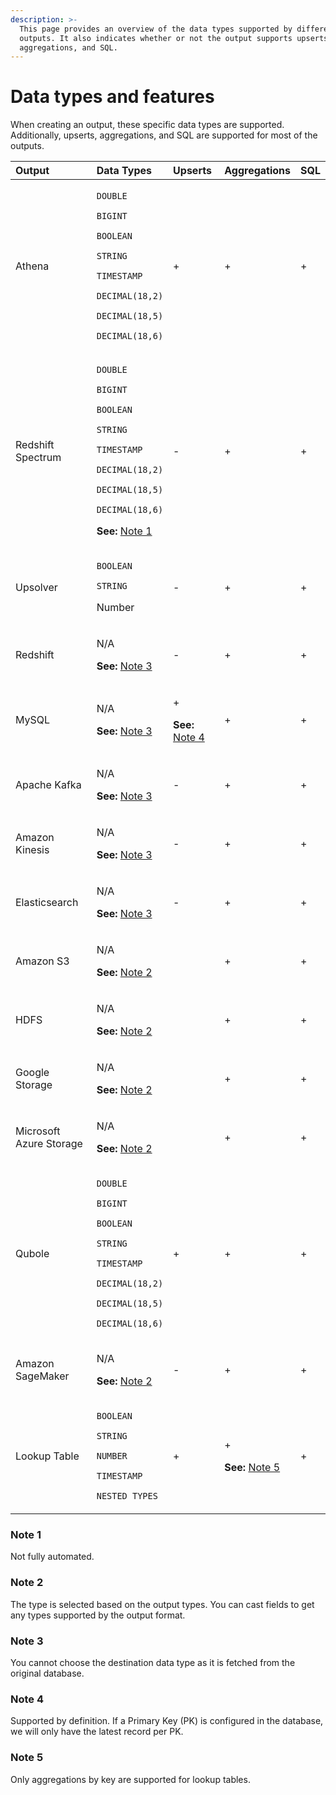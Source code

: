```yaml
---
description: >-
  This page provides an overview of the data types supported by different
  outputs. It also indicates whether or not the output supports upserts,
  aggregations, and SQL.
---
```


# Data types and features

When creating an output, these specific data types are supported. Additionally, upserts, aggregations, and SQL are supported for most of the outputs.

<table>
  <thead>
    <tr>
      <th style="text-align:left">Output</th>
      <th style="text-align:left">Data Types</th>
      <th style="text-align:left">Upserts</th>
      <th style="text-align:left">Aggregations</th>
      <th style="text-align:left">SQL</th>
    </tr>
  </thead>
  <tbody>
    <tr>
      <td style="text-align:left">Athena</td>
      <td style="text-align:left">
        <p><code>DOUBLE</code>
        </p>
        <p><code>BIGINT</code>
        </p>
        <p><code>BOOLEAN</code>
        </p>
        <p><code>STRING</code>
        </p>
        <p><code>TIMESTAMP</code>
        </p>
        <p><code>DECIMAL(18,2)</code>
        </p>
        <p><code>DECIMAL(18,5)</code>
        </p>
        <p><code>DECIMAL(18,6)</code>
        </p>
      </td>
      <td style="text-align:left">+</td>
      <td style="text-align:left">+</td>
      <td style="text-align:left">+</td>
    </tr>
    <tr>
      <td style="text-align:left">Redshift Spectrum</td>
      <td style="text-align:left">
        <p><code>DOUBLE</code>
        </p>
        <p><code>BIGINT</code>
        </p>
        <p><code>BOOLEAN</code>
        </p>
        <p><code>STRING</code>
        </p>
        <p><code>TIMESTAMP</code>
        </p>
        <p><code>DECIMAL(18,2)</code>
        </p>
        <p><code>DECIMAL(18,5)</code>
        </p>
        <p><code>DECIMAL(18,6)</code>
        </p>
        <p><b>See:</b>  <a href="data-types-and-features.md#note-1">Note 1</a>
        </p>
      </td>
      <td style="text-align:left">-</td>
      <td style="text-align:left">+</td>
      <td style="text-align:left">+</td>
    </tr>
    <tr>
      <td style="text-align:left">Upsolver</td>
      <td style="text-align:left">
        <p><code>BOOLEAN</code>
        </p>
        <p><code>STRING</code>
        </p>
        <p>Number</p>
      </td>
      <td style="text-align:left">-</td>
      <td style="text-align:left">+</td>
      <td style="text-align:left">+</td>
    </tr>
    <tr>
      <td style="text-align:left">Redshift</td>
      <td style="text-align:left">
        <p>N/A</p>
        <p><b>See:</b>  <a href="data-types-and-features.md#note-3">Note 3</a>
        </p>
      </td>
      <td style="text-align:left">-</td>
      <td style="text-align:left">+</td>
      <td style="text-align:left">+</td>
    </tr>
    <tr>
      <td style="text-align:left">MySQL</td>
      <td style="text-align:left">
        <p>N/A</p>
        <p><b>See:</b>  <a href="data-types-and-features.md#note-3">Note 3</a>
        </p>
      </td>
      <td style="text-align:left">
        <p>+</p>
        <p><b>See:</b>  <a href="data-types-and-features.md#note-4">Note 4</a>
        </p>
      </td>
      <td style="text-align:left">+</td>
      <td style="text-align:left">+</td>
    </tr>
    <tr>
      <td style="text-align:left">Apache Kafka</td>
      <td style="text-align:left">
        <p>N/A</p>
        <p><b>See:</b>  <a href="data-types-and-features.md#note-3">Note 3</a>
        </p>
      </td>
      <td style="text-align:left">-</td>
      <td style="text-align:left">+</td>
      <td style="text-align:left">+</td>
    </tr>
    <tr>
      <td style="text-align:left">Amazon Kinesis</td>
      <td style="text-align:left">
        <p>N/A</p>
        <p><b>See:</b>  <a href="data-types-and-features.md#note-3">Note 3</a>
        </p>
      </td>
      <td style="text-align:left">-</td>
      <td style="text-align:left">+</td>
      <td style="text-align:left">+</td>
    </tr>
    <tr>
      <td style="text-align:left">Elasticsearch</td>
      <td style="text-align:left">
        <p>N/A</p>
        <p><b>See:</b>  <a href="data-types-and-features.md#note-3">Note 3</a>
        </p>
      </td>
      <td style="text-align:left">-</td>
      <td style="text-align:left">+</td>
      <td style="text-align:left">+</td>
    </tr>
    <tr>
      <td style="text-align:left">Amazon S3</td>
      <td style="text-align:left">
        <p>N/A</p>
        <p><b>See:</b>  <a href="data-types-and-features.md#note-2">Note 2</a>
        </p>
      </td>
      <td style="text-align:left"></td>
      <td style="text-align:left">+</td>
      <td style="text-align:left">+</td>
    </tr>
    <tr>
      <td style="text-align:left">HDFS</td>
      <td style="text-align:left">
        <p>N/A</p>
        <p><b>See:</b>  <a href="data-types-and-features.md#note-2">Note 2</a>
        </p>
      </td>
      <td style="text-align:left"></td>
      <td style="text-align:left">+</td>
      <td style="text-align:left">+</td>
    </tr>
    <tr>
      <td style="text-align:left">Google Storage</td>
      <td style="text-align:left">
        <p>N/A</p>
        <p><b>See:</b>  <a href="data-types-and-features.md#note-2">Note 2</a>
        </p>
      </td>
      <td style="text-align:left"></td>
      <td style="text-align:left">+</td>
      <td style="text-align:left">+</td>
    </tr>
    <tr>
      <td style="text-align:left">Microsoft Azure Storage</td>
      <td style="text-align:left">
        <p>N/A</p>
        <p><b>See:</b>  <a href="data-types-and-features.md#note-2">Note 2</a>
        </p>
      </td>
      <td style="text-align:left"></td>
      <td style="text-align:left">+</td>
      <td style="text-align:left">+</td>
    </tr>
    <tr>
      <td style="text-align:left">Qubole</td>
      <td style="text-align:left">
        <p><code>DOUBLE</code>
        </p>
        <p><code>BIGINT</code>
        </p>
        <p><code>BOOLEAN</code>
        </p>
        <p><code>STRING</code>
        </p>
        <p><code>TIMESTAMP</code>
        </p>
        <p><code>DECIMAL(18,2)</code>
        </p>
        <p><code>DECIMAL(18,5)</code>
        </p>
        <p><code>DECIMAL(18,6)</code>
        </p>
      </td>
      <td style="text-align:left">+</td>
      <td style="text-align:left">+</td>
      <td style="text-align:left">+</td>
    </tr>
    <tr>
      <td style="text-align:left">Amazon SageMaker</td>
      <td style="text-align:left">
        <p>N/A</p>
        <p><b>See:</b>  <a href="data-types-and-features.md#note-2">Note 2</a>
        </p>
      </td>
      <td style="text-align:left">-</td>
      <td style="text-align:left">+</td>
      <td style="text-align:left">+</td>
    </tr>
    <tr>
      <td style="text-align:left">Lookup Table</td>
      <td style="text-align:left">
        <p><code>BOOLEAN</code>
        </p>
        <p><code>STRING</code>
        </p>
        <p><code>NUMBER</code>
        </p>
        <p><code>TIMESTAMP</code>
        </p>
        <p><code>NESTED TYPES</code>
        </p>
      </td>
      <td style="text-align:left">+</td>
      <td style="text-align:left">
        <p>+</p>
        <p><b>See:</b>  <a href="data-types-and-features.md#note-5">Note 5</a>
        </p>
      </td>
      <td style="text-align:left">+</td>
    </tr>
  </tbody>
</table>

### Note 1

Not fully automated.

### Note 2

The type is selected based on the output types. You can cast fields to get any types supported by the output format.

### Note 3

You cannot choose the destination data type as it is fetched from the original database.

### Note 4

Supported by definition. If a Primary Key \(PK\) is configured in the database, we will only have the latest record per PK.

### Note 5

Only aggregations by key are supported for lookup tables.

